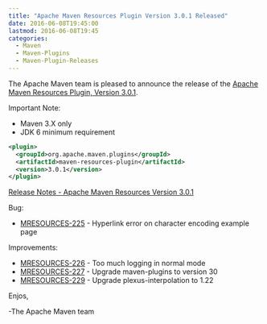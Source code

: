 ```yaml
---
title: "Apache Maven Resources Plugin Version 3.0.1 Released"
date: 2016-06-08T19:45:00
lastmod: 2016-06-08T19:45
categories:
  - Maven
  - Maven-Plugins
  - Maven-Plugin-Releases
---
```

The Apache Maven team is pleased to announce the release of the 
[Apache Maven Resources Plugin, Version 3.0.1](https://maven.apache.org/plugins/maven-resources-plugin).


Important Note: 

 * Maven 3.X only
 * JDK 6 minimum requirement


```xml
<plugin>
  <groupId>org.apache.maven.plugins</groupId>
  <artifactId>maven-resources-plugin</artifactId>
  <version>3.0.1</version>
</plugin>
```

<!-- more -->

[Release Notes - Apache Maven Resources Version 3.0.1](https://issues.apache.org/jira/secure/ReleaseNote.jspa?projectId=12317827&version=12335752)

Bug:

 * [MRESOURCES-225](https://issues.apache.org/jira/browse/MRESOURCES-225) - Hyperlink error on character encoding example page

Improvements:

 * [MRESOURCES-226](https://issues.apache.org/jira/browse/MRESOURCES-226) - Too much logging in normal mode
 * [MRESOURCES-227](https://issues.apache.org/jira/browse/MRESOURCES-227) - Upgrade maven-plugins to version 30
 * [MRESOURCES-229](https://issues.apache.org/jira/browse/MRESOURCES-229) - Upgrade plexus-interpolation to 1.22



Enjos,
 
-The Apache Maven team
